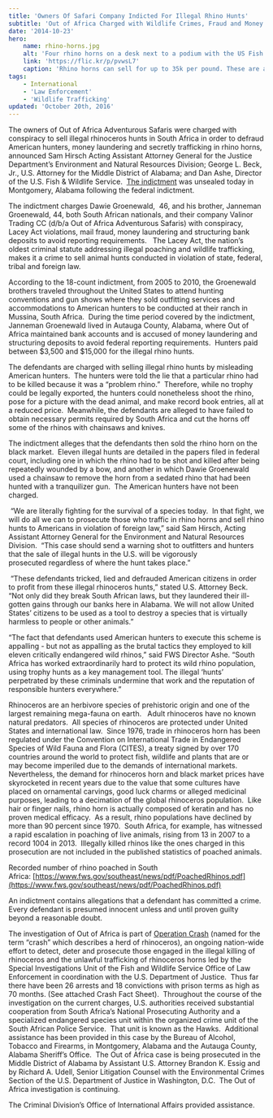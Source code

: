 ```yaml
---
title: 'Owners Of Safari Company Indicted For Illegal Rhino Hunts'
subtitle: 'Out of Africa Charged with Wildlife Crimes, Fraud and Money Laundering'
date: '2014-10-23'
hero:
    name: rhino-horns.jpg
    alt: 'Four rhino horns on a desk next to a podium with the US Fish and Wildlife logo.'
    link: 'https://flic.kr/p/pvwsL7'
    caption: 'Rhino horns can sell for up to 35k per pound. These are about 3-5 pounds. Photo by USFWS.'
tags:
    - International
    - 'Law Enforcement'
    - 'Wildlife Trafficking'
updated: 'October 20th, 2016'
---
```


The owners of Out of Africa Adventurous Safaris were charged with conspiracy to sell illegal rhinoceros hunts in South Africa in order to defraud American hunters, money laundering and secretly trafficking in rhino horns, announced Sam Hirsch Acting Assistant Attorney General for the Justice Department’s Environment and Natural Resources Division; George L. Beck, Jr., U.S. Attorney for the Middle District of Alabama; and Dan Ashe, Director of the U.S. Fish & Wildlife Service.  [The indictment](https://www.fws.gov/southeast/news/pdf/RhinoIndictment.pdf?) was unsealed today in Montgomery, Alabama following the federal indictment.

The indictment charges Dawie Groenewald,  46, and his brother, Janneman Groenewald, 44, both South African nationals, and their company Valinor Trading CC (d/b/a Out of Africa Adventurous Safaris) with conspiracy, Lacey Act violations, mail fraud, money laundering and structuring bank deposits to avoid reporting requirements.   The Lacey Act, the nation’s oldest criminal statute addressing illegal poaching and wildlife trafficking, makes it a crime to sell animal hunts conducted in violation of state, federal, tribal and foreign law. 

According to the 18-count indictment, from 2005 to 2010, the Groenewald brothers traveled throughout the United States to attend hunting conventions and gun shows where they sold outfitting services and accommodations to American hunters to be conducted at their ranch in Mussina, South Africa.  During the time period covered by the indictment, Janneman Groenewald lived in Autauga County, Alabama, where Out of Africa maintained bank accounts and is accused of money laundering and structuring deposits to avoid federal reporting requirements.  Hunters paid between $3,500 and $15,000 for the illegal rhino hunts.

The defendants are charged with selling illegal rhino hunts by misleading American hunters.  The hunters were told the lie that a particular rhino had to be killed because it was a “problem rhino.”  Therefore, while no trophy could be legally exported, the hunters could nonetheless shoot the rhino, pose for a picture with the dead animal, and make record book entries, all at a reduced price.  Meanwhile, the defendants are alleged to have failed to obtain necessary permits required by South Africa and cut the horns off some of the rhinos with chainsaws and knives. 

The indictment alleges that the defendants then sold the rhino horn on the black market.  Eleven illegal hunts are detailed in the papers filed in federal court, including one in which the rhino had to be shot and killed after being repeatedly wounded by a bow, and another in which Dawie Groenewald used a chainsaw to remove the horn from a sedated rhino that had been hunted with a tranquilizer gun.  The American hunters have not been charged.

 “We are literally fighting for the survival of a species today.  In that fight, we will do all we can to prosecute those who traffic in rhino horns and sell rhino hunts to Americans in violation of foreign law,” said Sam Hirsch, Acting Assistant Attorney General for the Environment and Natural Resources Division.  “This case should send a warning shot to outfitters and hunters that the sale of illegal hunts in the U.S. will be vigorously prosecuted regardless of where the hunt takes place.” 

 “These defendants tricked, lied and defrauded American citizens in order to profit from these illegal rhinoceros hunts,” stated U.S. Attorney Beck.  “Not only did they break South African laws, but they laundered their ill-gotten gains through our banks here in Alabama. We will not allow United States’ citizens to be used as a tool to destroy a species that is virtually harmless to people or other animals.”    

“The fact that defendants used American hunters to execute this scheme is appalling - but not as appalling as the brutal tactics they employed to kill eleven critically endangered wild rhinos,” said FWS Director Ashe. “South Africa has worked extraordinarily hard to protect its wild rhino population, using trophy hunts as a key management tool. The illegal ‘hunts’ perpetrated by these criminals undermine that work and the reputation of responsible hunters everywhere.”

Rhinoceros are an herbivore species of prehistoric origin and one of the largest remaining mega-fauna on earth.   Adult rhinoceros have no known natural predators.  All species of rhinoceros are protected under United States and international law.  Since 1976, trade in rhinoceros horn has been regulated under the Convention on International Trade in Endangered Species of Wild Fauna and Flora (CITES), a treaty signed by over 170 countries around the world to protect fish, wildlife and plants that are or may become imperiled due to the demands of international markets.  Nevertheless, the demand for rhinoceros horn and black market prices have skyrocketed in recent years due to the value that some cultures have placed on ornamental carvings, good luck charms or alleged medicinal purposes, leading to a decimation of the global rhinoceros population.  Like hair or finger nails, rhino horn is actually composed of keratin and has no proven medical efficacy.  As a result, rhino populations have declined by more than 90 percent since 1970.  South Africa, for example, has witnessed a rapid escalation in poaching of live animals, rising from 13 in 2007 to a record 1004 in 2013.  Illegally killed rhinos like the ones charged in this prosecution are not included in the published statistics of poached animals.

Recorded number of rhino poached in South Africa: [https://www.fws.gov/southeast/news/pdf/PoachedRhinos.pdf](https://www.fws.gov/southeast/news/pdf/PoachedRhinos.pdf)

An indictment contains allegations that a defendant has committed a crime. Every defendant is presumed innocent unless and until proven guilty beyond a reasonable doubt.   

The investigation of Out of Africa is part of [Operation Crash](https://www.fws.gov/southeast/news/pdf/OperationCrashSummaryOctober2014.pdf) (named for the term “crash” which describes a herd of rhinoceros), an ongoing nation-wide effort to detect, deter and prosecute those engaged in the illegal killing of rhinoceros and the unlawful trafficking of rhinoceros horns led by the Special Investigations Unit of the Fish and Wildlife Service Office of Law Enforcement in coordination with the U.S. Department of Justice.  Thus far there have been 26 arrests and 18 convictions with prison terms as high as 70 months. (See attached Crash Fact Sheet).  Throughout the course of the investigation on the current charges, U.S. authorities received substantial cooperation from South Africa’s National Prosecuting Authority and a specialized endangered species unit within the organized crime unit of the South African Police Service.  That unit is known as the Hawks.  Additional assistance has been provided in this case by the Bureau of Alcohol, Tobacco and Firearms, in Montgomery, Alabama and the Autauga County, Alabama Sheriff’s Office.  The Out of Africa case is being prosecuted in the Middle District of Alabama by Assistant U.S. Attorney Brandon K. Essig and by Richard A. Udell, Senior Litigation Counsel with the Environmental Crimes Section of the U.S. Department of Justice in Washington, D.C.  The Out of Africa investigation is continuing.     

The Criminal Division’s Office of International Affairs provided assistance.
